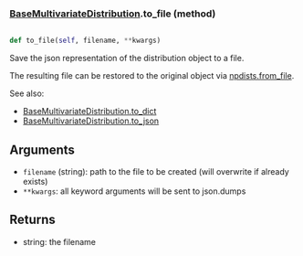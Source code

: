### [BaseMultivariateDistribution](BaseMultivariateDistribution.md).to_file (method)


```py

def to_file(self, filename, **kwargs)

```



Save the json representation of the distribution object to a file.

The resulting file can be restored to the original object
via [npdists.from_file](npdists.from_file.md).

See also:

* [BaseMultivariateDistribution.to_dict](BaseMultivariateDistribution.to_dict.md)
* [BaseMultivariateDistribution.to_json](BaseMultivariateDistribution.to_json.md)

Arguments
----------
* `filename` (string): path to the file to be created (will overwrite
    if already exists)
* `**kwargs`: all keyword arguments will be sent to json.dumps

Returns
--------
* string: the filename

